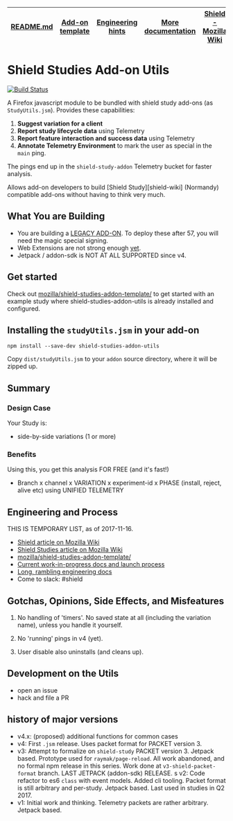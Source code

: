 |[README.md](#)| [Add-on template](https://github.com/mozilla/shield-studies-addon-template/)|[Engineering hints](./docs/engineering.md)|[More documentation](./docs/)|[Shield - Mozilla Wiki](https://wiki.mozilla.org/Firefox/Shield)
|-------|---------------|----|---|---|


# Shield Studies Add-on Utils
[![Build Status](https://travis-ci.org/mozilla/shield-studies-addon-utils.svg?branch=master)](https://travis-ci.org/mozilla/shield-studies-addon-utils)

A Firefox javascript module to be bundled with shield study add-ons (as `StudyUtils.jsm`). Provides these capabilities:

1. **Suggest variation for a client**
2. **Report study lifecycle data** using Telemetry
3. **Report feature interaction and success data** using Telemetry
4. **Annotate Telemetry Environment** to mark the user as special in the `main` ping.

The pings end up in the `shield-study-addon` Telemetry bucket for faster analysis.

Allows add-on developers to build [Shield Study][shield-wiki] (Normandy) compatible add-ons without having to think very much.

## What You are Building

- You are building a [LEGACY ADD-ON](https://developer.mozilla.org/en-US/Add-ons/Legacy_add_ons). To deploy these after 57, you will need the magic special signing.
- Web Extensions are not strong enough [yet](https://github.com/mozilla/shield-studies-addon-utils/issues/45).
- Jetpack / addon-sdk is NOT AT ALL SUPPORTED since v4.

## Get started

Check out [mozilla/shield-studies-addon-template/](https://github.com/mozilla/shield-studies-addon-template/) to get started with an example study where shield-studies-addon-utils is already installed and configured.

## Installing the `studyUtils.jsm` in your add-on

```
npm install --save-dev shield-studies-addon-utils
```

Copy `dist/studyUtils.jsm` to your `addon` source directory, where it will be zipped up.

## Summary

### Design Case

Your Study is:

- side-by-side variations (1 or more)

### Benefits

Using this, you get this analysis FOR FREE (and it's fast!)

- Branch x channel x VARIATION x experiment-id x PHASE (install, reject, alive etc) using UNIFIED TELEMETRY

## <span id="engineering-hints">Engineering and Process</span>

THIS IS TEMPORARY LIST, as of 2017-11-16.

- [Shield article on Mozilla Wiki](https://wiki.mozilla.org/Firefox/Shield)
- [Shield Studies article on Mozilla Wiki](https://wiki.mozilla.org/Firefox/Shield/Shield_Studies)
- [mozilla/shield-studies-addon-template/](https://github.com/mozilla/shield-studies-addon-template/)
- [Current work-in-progress docs and launch process](https://github.com/mozilla/shield-studies-addon-utils/issues/93)
- [Long, rambling engineering docs](./docs/engineering.md)
- Come to slack:  #shield

## Gotchas, Opinions, Side Effects, and Misfeatures

1.  No handling of 'timers'.  No saved state at all (including the variation name), unless you handle it yourself.

2.  No 'running' pings in v4 (yet).

3.  User disable also uninstalls (and cleans up).

## Development on the Utils

- open an issue
- hack and file a PR


## history of major versions

- v4.x: (proposed)  additional functions for common cases
- v4: First `.jsm` release.  Uses packet format for PACKET version 3.
- v3: Attempt to formalize on `shield-study` PACKET version 3.  Jetpack based.  Prototype used for `raymak/page-reload`.  All work abandoned, and no formal npm release in this series.  Work done at `v3-shield-packet-format` branch.  LAST JETPACK (addon-sdk) RELEASE.
s v2: Code refactor to es6 `class` with event models.  Added cli tooling.  Packet format is still arbitrary and per-study.  Jetpack based.  Last used in studies in Q2 2017.
- v1: Initial work and thinking.  Telemetry packets are rather arbitrary.  Jetpack based.
